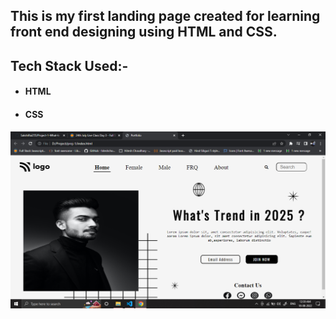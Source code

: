 ## This is my first landing page created for learning front end designing using HTML and CSS.

## Tech Stack Used:-

-  #### HTML
-  #### CSS

![Image](img/Screenshot%20(354).png)